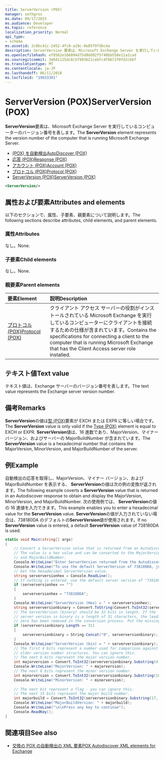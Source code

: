 ```yaml
---
title: ServerVersion (POX)
manager: sethgros
ms.date: 09/17/2015
ms.audience: Developer
ms.topic: reference
localization_priority: Normal
api_type:
- schema
ms.assetid: 2c0bc41c-2452-4fc8-a19c-0e85f9fdbc4a
description: ServerVersion 要素は、Microsoft Exchange Server を実行しているコンピューターのバージョン番号を表します。
ms.openlocfilehash: ef0562e166094d75d0dd92f5f48bb558e11a2cad
ms.sourcegitcommit: 34041125dc8c5f993b21cebfc4f8b72f0fd2cb6f
ms.translationtype: MT
ms.contentlocale: ja-JP
ms.lasthandoff: 06/11/2018
ms.locfileid: "19833391"
---
```

# <a name="serverversion-pox"></a><span data-ttu-id="ba88d-103">ServerVersion (POX)</span><span class="sxs-lookup"><span data-stu-id="ba88d-103">ServerVersion (POX)</span></span>

<span data-ttu-id="ba88d-104">**ServerVersion**要素は、Microsoft Exchange Server を実行しているコンピューターのバージョン番号を表します。</span><span class="sxs-lookup"><span data-stu-id="ba88d-104">The **ServerVersion** element represents the version number of the computer that is running Microsoft Exchange Server.</span></span> 
  
- [<span data-ttu-id="ba88d-105">(POX) を自動検出</span><span class="sxs-lookup"><span data-stu-id="ba88d-105">AutoDiscover (POX)</span></span>](autodiscover-pox.md) 
- [<span data-ttu-id="ba88d-106">応答 (POX)</span><span class="sxs-lookup"><span data-stu-id="ba88d-106">Response (POX)</span></span>](response-pox.md)
- [<span data-ttu-id="ba88d-107">アカウント (POX)</span><span class="sxs-lookup"><span data-stu-id="ba88d-107">Account (POX)</span></span>](account-pox.md)
- [<span data-ttu-id="ba88d-108">プロトコル (POX)</span><span class="sxs-lookup"><span data-stu-id="ba88d-108">Protocol (POX)</span></span>](protocol-pox.md)
- [<span data-ttu-id="ba88d-109">ServerVersion (POX)</span><span class="sxs-lookup"><span data-stu-id="ba88d-109">ServerVersion (POX)</span></span>](serverversion-pox.md)
  
```xml
<ServerVersion/>
```

## <a name="attributes-and-elements"></a><span data-ttu-id="ba88d-110">属性および要素</span><span class="sxs-lookup"><span data-stu-id="ba88d-110">Attributes and elements</span></span>

<span data-ttu-id="ba88d-111">以下のセクションで、属性、子要素、親要素について説明します。</span><span class="sxs-lookup"><span data-stu-id="ba88d-111">The following sections describe attributes, child elements, and parent elements.</span></span>
  
### <a name="attributes"></a><span data-ttu-id="ba88d-112">属性</span><span class="sxs-lookup"><span data-stu-id="ba88d-112">Attributes</span></span>

<span data-ttu-id="ba88d-113">なし。</span><span class="sxs-lookup"><span data-stu-id="ba88d-113">None.</span></span>
  
### <a name="child-elements"></a><span data-ttu-id="ba88d-114">子要素</span><span class="sxs-lookup"><span data-stu-id="ba88d-114">Child elements</span></span>

<span data-ttu-id="ba88d-115">なし。</span><span class="sxs-lookup"><span data-stu-id="ba88d-115">None.</span></span>
  
### <a name="parent-elements"></a><span data-ttu-id="ba88d-116">親要素</span><span class="sxs-lookup"><span data-stu-id="ba88d-116">Parent elements</span></span>

|<span data-ttu-id="ba88d-117">**要素**</span><span class="sxs-lookup"><span data-stu-id="ba88d-117">**Element**</span></span>|<span data-ttu-id="ba88d-118">**説明**</span><span class="sxs-lookup"><span data-stu-id="ba88d-118">**Description**</span></span>|
|:-----|:-----|
|[<span data-ttu-id="ba88d-119">プロトコル (POX)</span><span class="sxs-lookup"><span data-stu-id="ba88d-119">Protocol (POX)</span></span>](protocol-pox.md) <br/> |<span data-ttu-id="ba88d-120">クライアント アクセス サーバーの役割がインストールされている Microsoft Exchange を実行しているコンピューターにクライアントを接続するための仕様が含まれています。</span><span class="sxs-lookup"><span data-stu-id="ba88d-120">Contains the specifications for connecting a client to the computer that is running Microsoft Exchange that has the Client Access server role installed.</span></span>  <br/> |
   
## <a name="text-value"></a><span data-ttu-id="ba88d-121">テキスト値</span><span class="sxs-lookup"><span data-stu-id="ba88d-121">Text value</span></span>

<span data-ttu-id="ba88d-122">テキスト値は、Exchange サーバーのバージョン番号を表します。</span><span class="sxs-lookup"><span data-stu-id="ba88d-122">The text value represents the Exchange server version number.</span></span>
  
## <a name="remarks"></a><span data-ttu-id="ba88d-123">備考</span><span class="sxs-lookup"><span data-stu-id="ba88d-123">Remarks</span></span>

<span data-ttu-id="ba88d-124">**ServerVersion**の値は[型 (POX)](type-pox.md)要素が EXCH または EXPR に等しい場合です。</span><span class="sxs-lookup"><span data-stu-id="ba88d-124">The **ServerVersion** value is only valid if the [Type (POX)](type-pox.md) element is equal to EXCH or EXPR.</span></span> <span data-ttu-id="ba88d-125">**ServerVersion**値は、16 進数であり、MajorVersion、マイナー バージョン、およびサーバーの MajorBuildNumber が含まれています。</span><span class="sxs-lookup"><span data-stu-id="ba88d-125">The **ServerVersion** value is a hexadecimal number that contains the MajorVersion, MinorVersion, and MajorBuildNumber of the server.</span></span> 
  
## <a name="example"></a><span data-ttu-id="ba88d-126">例</span><span class="sxs-lookup"><span data-stu-id="ba88d-126">Example</span></span>

<span data-ttu-id="ba88d-127">自動検出の応答を取得し、MajorVersion、マイナー バージョン、および MajorBuildNumber を表示する、 **ServerVersion**の値は次の例の変換が返されます。</span><span class="sxs-lookup"><span data-stu-id="ba88d-127">The following example coverts a **ServerVersion** value that is returned in an Autodiscover response to obtain and display the MajorVersion, MinorVersion, and MajorBuildNumber.</span></span> <span data-ttu-id="ba88d-128">次の使用例では、 **ServerVersion**の値の 16 進値を入力できます。</span><span class="sxs-lookup"><span data-stu-id="ba88d-128">This example enables you to enter a hexadecimal value for the **ServerVersion** value.</span></span> <span data-ttu-id="ba88d-129">**ServerVersion**の値が入力されていない場合は、738180DA のデフォルトの**ServerVersion**値が使用されます。</span><span class="sxs-lookup"><span data-stu-id="ba88d-129">If no **ServerVersion** value is entered, a default **ServerVersion** value of 738180DA is used.</span></span> 
  
```csharp
static void Main(string[] args)
{
    // Convert a ServerVersion value that is returned from an Autodiscover request.
    // The value is a hex value and can be converted to the MajorVersion, MinorVersion,
    // and MajorBuildNumber.
    Console.WriteLine("Enter ServerVersion returned from the Autodiscover (eg. 738180DA) and Enter.");
    Console.WriteLine("To use the default ServerVersion of 738180DA, just hit Enter.");
    // Get the hexadecimal ServerVersion value.
    string serverversionhex = Console.ReadLine();
    // If nothing is entered, use the default server version of "738180DA"
    if (serverversionhex == "")
    {
        serverversionhex = "738180DA";
    }
    Console.WriteLine("ServerVersion (Hex) = " + serverversionhex);
    string serverversionbinary = Convert.ToString(Convert.ToInt32(serverversionhex, 16), 2);
    // The ServerVersion (binary) should be 32 bits in length. If the 
    // server version in binary is a length of 31 characters, the leading
    // zero has been removed in the conversion process. Put the missing zero back.
    if (serverversionbinary.Length == 31)
    {
        serverversionbinary = String.Concat("0", serverversionbinary);
    }
    Console.WriteLine("ServerVersion (bin) = " + serverversionbinary);
    // The first 4 bits represent a number used for comparison against  
    // older version number structures. You can ignore this.
    // The next 6 bits represent the major version number.
    int majorversion = Convert.ToInt32(serverversionbinary.Substring(4, 6), 2);
    Console.WriteLine("MajorVersion: " + majorversion);
    // The next 6 bits represent the minor version number.
    int minorversion = Convert.ToInt32(serverversionbinary.Substring(10, 6), 2);
    Console.WriteLine("MinorVersion: " + minorversion);
    
    // The next bit represent a flag - you can ignore this.
    // The next 15 bits represent the major build number.
    int majorbuild = Convert.ToInt32(serverversionbinary.Substring(17, 15), 2);
    Console.WriteLine("MajorBuildVersion: " + majorbuild);
    Console.WriteLine("\n\nPress any key to continue");
    Console.ReadKey();
}
```

## <a name="see-also"></a><span data-ttu-id="ba88d-130">関連項目</span><span class="sxs-lookup"><span data-stu-id="ba88d-130">See also</span></span>

- [<span data-ttu-id="ba88d-131">交換の POX の自動検出の XML 要素</span><span class="sxs-lookup"><span data-stu-id="ba88d-131">POX Autodiscover XML elements for Exchange</span></span>](pox-autodiscover-xml-elements-for-exchange.md)


